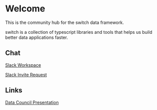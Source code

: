 # Welcome

This is the community hub for the switch data framework.

switch is a collection of typescript libraries and tools that helps us build better data applications faster.

## Chat

[Slack Workspace](https://switch-data.slack.com/)

[Slack Invite Request](https://forms.gle/NvnsDP4APPXzaqbX8)

## Links

[Data Council Presentation](resources/data-council-2019-04-18.pdf)
